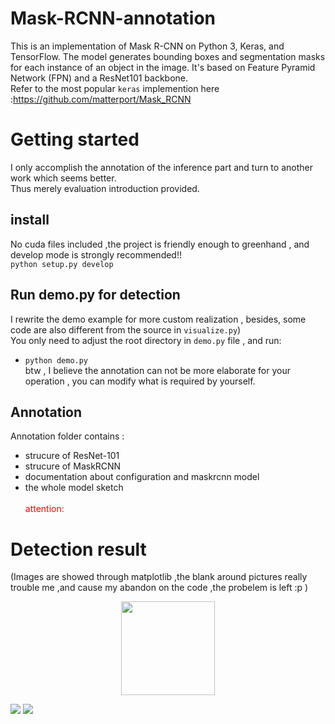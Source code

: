 # Mask-RCNN-annotation
This is an implementation of Mask R-CNN on Python 3, Keras, and TensorFlow. The model generates bounding boxes and segmentation masks for each instance of an object in the image. It's based on Feature Pyramid Network (FPN) and a ResNet101 backbone.<br />
Refer to the most popular `keras` implemention here :https://github.com/matterport/Mask_RCNN
<br>
# Getting started
I only accomplish the annotation of the inference part and turn to another work which seems better.<br/>
Thus merely evaluation introduction provided.  <br/>
## install<br/>
No cuda files included ,the  project is friendly enough to greenhand , and develop mode is strongly recommended!! <br/>
```python setup.py develop```<br/>

## Run demo.py for detection<br/>
I rewrite the demo example for more custom realization , besides, some code are also different from the source in `visualize.py`)<br/>
You only need to adjust the root directory in `demo.py` file , and run:<br/>
* ```python demo.py```<br/>
btw , I believe the annotation can not be more elaborate for your operation , you can modify what is required by yourself.<br/>
## Annotation
Annotation folder contains :
* strucure of ResNet-101
* strucure of MaskRCNN
* documentation about configuration and maskrcnn model
* the whole model sketch<br><br>
<font color=red>attention:</font>

# Detection result
(Images are showed through matplotlib ,the blank around pictures really trouble me ,and cause my abandon on the code ,the probelem is left  :p )
<div align=center><img width="150" height="150" src="https://github.com/HeTingwei/ReadmeLearn/blob/master/avatar1.jpg"/></div>

![](https://github.com/ming71/Mask-RCNN-annotation/blob/master/output/0.7848402349160818.jpg)
![](https://github.com/ming71/Mask-RCNN-annotation/blob/master/output/0.3278841376282916.jpg)

